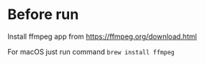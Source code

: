 # Before run

Install ffmpeg app from https://ffmpeg.org/download.html

For macOS just run command `brew install ffmpeg`
